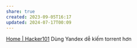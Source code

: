 ```yaml
---
share: true
created: 2023-09-05T16:17
updated: 2024-07-17T00:09
---
```

[Home | Hacker101](https://www.hacker101.com/)
Dùng Yandex dễ kiếm torrent hơn